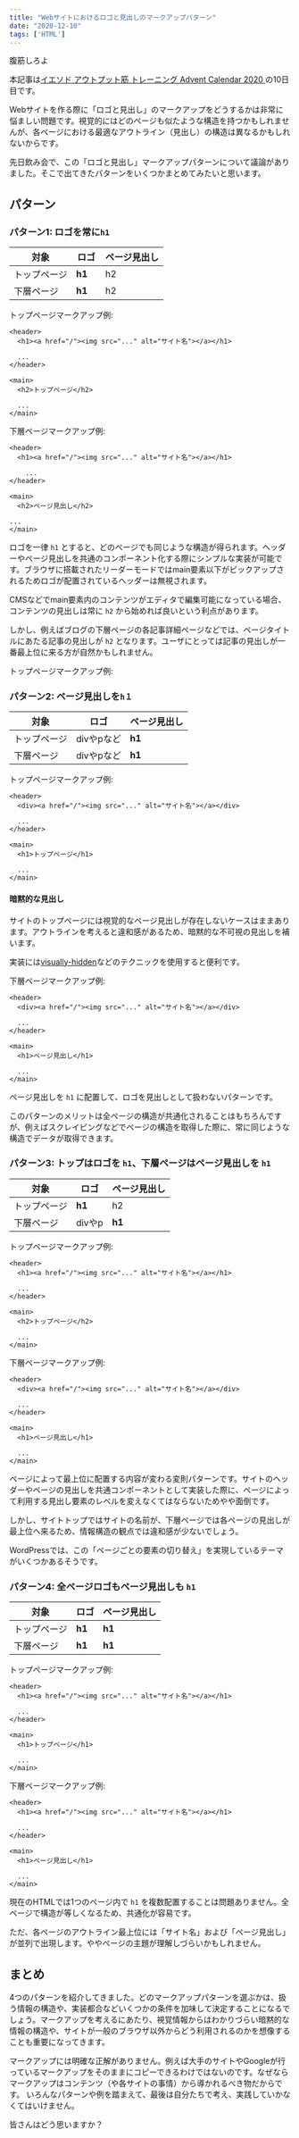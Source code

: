 ```yaml
---
title: "Webサイトにおけるロゴと見出しのマークアップパターン"
date: "2020-12-10"
tags: ['HTML']
---
```


腹筋しろよ

本記事は[イエソド アウトプット筋 トレーニング Advent Calendar 2020
](https://adventar.org/calendars/5888)の10日目です。

Webサイトを作る際に「ロゴと見出し」のマークアップをどうするかは非常に悩ましい問題です。視覚的にはどのページも似たような構造を持つかもしれませんが、各ページにおける最適なアウトライン（見出し）の構造は異なるかもしれないからです。

先日飲み会で、この「ロゴと見出し」マークアップパターンについて議論がありました。そこで出てきたパターンをいくつかまとめてみたいと思います。

## パターン

### パターン1: ロゴを常に`h1`

|対象|ロゴ|ページ見出し|
|---|---|---|
|トップページ| **h1** | h2 |
|下層ページ| **h1**　| h2 |

トップページマークアップ例:
```htmlembedded=
<header>
  <h1><a href="/"><img src="..." alt="サイト名"></a></h1>

  ...
</header>

<main>
  <h2>トップページ</h2>

  ...
</main>
```

下層ページマークアップ例:
```htmlembedded=
<header>
  <h1><a href="/"><img src="..." alt="サイト名"></a></h1>

    ...
</header>

<main>
  <h2>ページ見出し</h2>

...
</main>
```


ロゴを一律 `h1` とすると、どのページでも同じような構造が得られます。ヘッダーやページ見出しを共通のコンポーネント化する際にシンプルな実装が可能です。ブラウザに搭載されたリーダーモードではmain要素以下がピックアップされるためロゴが配置されているヘッダーは無視されます。

CMSなどでmain要素内のコンテンツがエディタで編集可能になっている場合、コンテンツの見出しは常に `h2` から始めれば良いという利点があります。

しかし、例えばブログの下層ページの各記事詳細ページなどでは、ページタイトルにあたる記事の見出しが `h2` となります。ユーザにとっては記事の見出しが一番最上位に来る方が自然かもしれません。


トップページマークアップ例:
### パターン2: ページ見出しを`h１`

|対象|ロゴ|ページ見出し|
|---|---|---|
|トップページ| divやpなど | **h1** |
|下層ページ| divやpなど | **h1** |

トップページマークアップ例:
```htmlembedded=
<header>
  <div><a href="/"><img src="..." alt="サイト名"></a></div>

  ...
</header>

<main>
  <h1>トップページ</h1>

  ...
</main>
```

<div class="note">

#### 暗黙的な見出し

サイトのトップページには視覚的なページ見出しが存在しないケースはままあります。アウトラインを考えると違和感があるため、暗黙的な不可視の見出しを補います。

実装には[visually-hidden](https://www.google.com/search?q=visually-hidden)などのテクニックを使用すると便利です。
</div>

下層ページマークアップ例:
```htmlembedded=
<header>
  <div><a href="/"><img src="..." alt="サイト名"></a></div>

  ...
</header>

<main>
  <h1>ページ見出し</h1>

  ...
</main>
```

ページ見出しを `h1` に配置して、ロゴを見出しとして扱わないパターンです。

このパターンのメリットは全ページの構造が共通化されることはもちろんですが、例えばスクレイピングなどでページの構造を取得した際に、常に同じような構造でデータが取得できます。


### パターン3: トップはロゴを `h1`、下層ページはページ見出しを `h1`

|対象|ロゴ|ページ見出し|
|---|---|---|
|トップページ| **h1** | h2 |
|下層ページ| divやp | **h1** |


トップページマークアップ例:
```htmlembedded=
<header>
  <h1><a href="/"><img src="..." alt="サイト名"></a></h1>

  ...
</header>

<main>
  <h2>トップページ</h2>

  ...
</main>
```

下層ページマークアップ例:
```htmlembedded=
<header>
  <div><a href="/"><img src="..." alt="サイト名"></a></div>

  ...
</header>

<main>
  <h1>ページ見出し</h1>

  ...
</main>
```

ページによって最上位に配置する内容が変わる変則パターンです。サイトのヘッダーやページの見出しを共通コンポーネントとして実装した際に、ページによって利用する見出し要素のレベルを変えなくてはならないためやや面倒です。

しかし、サイトトップではサイトの名前が、下層ページでは各ページの見出しが最上位へ来るため、情報構造の観点では違和感が少ないでしょう。

WordPressでは、この「ページごとの要素の切り替え」を実現しているテーマがいくつかあるそうです。

### パターン4: 全ページロゴもページ見出しも `h1`

|対象|ロゴ|ページ見出し|
|---|---|---|
|トップページ| **h1** | **h1** |
|下層ページ| **h1** | **h1** |


トップページマークアップ例:
```htmlembedded=
<header>
  <h1><a href="/"><img src="..." alt="サイト名"></a></h1>

  ...
</header>

<main>
  <h1>トップページ</h1>

  ...
</main>
```

下層ページマークアップ例:
```htmlembedded=
<header>
  <h1><a href="/"><img src="..." alt="サイト名"></a></h1>

  ...
</header>

<main>
  <h1>ページ見出し</h1>

  ...
</main>
```

現在のHTMLでは1つのページ内で `h1` を複数配置することは問題ありません。全ページで構造が等しくなるため、共通化が容易です。

ただ、各ページのアウトライン最上位には「サイト名」および「ページ見出し」が並列で出現します。ややページの主題が理解しづらいかもしれません。

## まとめ

4つのパターンを紹介してきました。どのマークアップパターンを選ぶかは、扱う情報の構造や、実装都合などいくつかの条件を加味して決定することになるでしょう。マークアップを考えるにあたり、視覚情報からはわかりづらい暗黙的な情報の構造や、サイトが一般のブラウザ以外からどう利用されるのかを想像することも重要になってきます。

マークアップには明確な正解がありません。例えば大手のサイトやGoogleが行っているマークアップをそのままにコピーできるわけではないのです。なぜならマークアップはコンテンツ（や各サイトの事情）から導かれるべき物だからです。
いろんなパターンや例を踏まえて、最後は自分たちで考え、実践していかなくてはいけません。

皆さんはどう思いますか？
